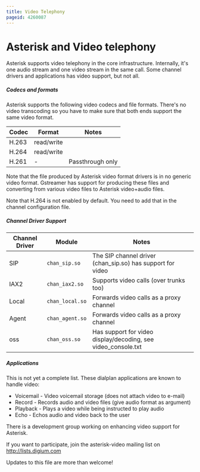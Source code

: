 ```yaml
---
title: Video Telephony
pageid: 4260087
---
```


Asterisk and Video telephony
============================


Asterisk supports video telephony in the core infrastructure. Internally, it's one audio stream and one video stream in the same call. Some channel drivers and applications has video support, but not all.


##### Codecs and formats


Asterisk supports the following video codecs and file formats. There's no video transcoding so you have to make sure that both ends support the same video format.




| Codec | Format | Notes |
| --- | --- | --- |
| H.263 | read/write |   |
| H.264 | read/write |   |
| H.261 | - | Passthrough only |


Note that the file produced by Asterisk video format drivers is in no generic video format. Gstreamer has support for producing these files and converting from various video files to Asterisk video+audio files.


Note that H.264 is not enabled by default. You need to add that in the channel configuration file.


##### Channel Driver Support




| Channel Driver | Module | Notes |
| --- | --- | --- |
| SIP | `chan_sip.so` | The SIP channel driver (chan\_sip.so) has support for video |
| IAX2 | `chan_iax2.so` | Supports video calls (over trunks too) |
| Local | `chan_local.so` | Forwards video calls as a proxy channel |
| Agent | `chan_agent.so` | Forwards video calls as a proxy channel |
| oss | `chan_oss.so` | Has support for video display/decoding, see video\_console.txt |


##### Applications


This is not yet a complete list. These dialplan applications are known to handle video:


* Voicemail - Video voicemail storage (does not attach video to e-mail)
* Record - Records audio and video files (give audio format as argument)
* Playback - Plays a video while being instructed to play audio
* Echo - Echos audio and video back to the user


There is a development group working on enhancing video support for Asterisk. 


If you want to participate, join the asterisk-video mailing list on <http://lists.digium.com>


Updates to this file are more than welcome!

